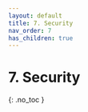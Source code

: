 ```yaml
---
layout: default
title: 7. Security
nav_order: 7
has_children: true
---
```


# 7. Security

{: .no_toc }

